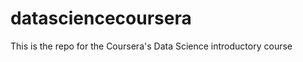 datasciencecoursera
===================

This is the repo for the Coursera's Data Science introductory course
